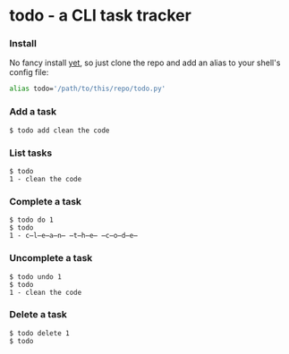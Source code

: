 # todo - a CLI task tracker

### Install

No fancy install [yet](https://github.com/Frezzle/todo/issues/3), so just clone the repo and add an alias to your shell's config file:
```sh
alias todo='/path/to/this/repo/todo.py'
```

### Add a task

```
$ todo add clean the code
```

### List tasks

```
$ todo
1 - clean the code
```

### Complete a task

```
$ todo do 1
$ todo
1 - c̶l̶e̶a̶n̶ ̶t̶h̶e̶ ̶c̶o̶d̶e̶
```

### Uncomplete a task

```
$ todo undo 1
$ todo
1 - clean the code
```

### Delete a task

```
$ todo delete 1
$ todo
```
